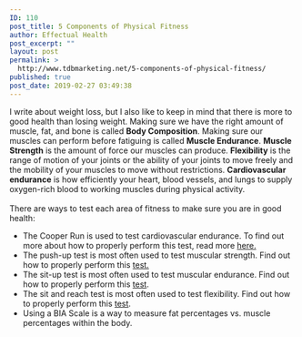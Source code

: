 ```yaml
---
ID: 110
post_title: 5 Components of Physical Fitness
author: Effectual Health
post_excerpt: ""
layout: post
permalink: >
  http://www.tdbmarketing.net/5-components-of-physical-fitness/
published: true
post_date: 2019-02-27 03:49:38
---
```

<!-- wp:paragraph -->
<p>I write about weight loss, but I also like to keep in mind that there is more to good health than losing weight.  Making sure we have the right amount of muscle, fat, and bone is called <strong>Body Composition</strong>.  Making sure our muscles can perform before fatiguing is called <strong>Muscle Endurance</strong>. <strong>Muscle Strength</strong> is the amount of force our muscles can produce.  <strong>Flexibility</strong> is the range of motion of your joints or the ability of your joints to move freely and the mobility of your muscles to move without restrictions. <strong>Cardiovascular endurance</strong> is how efficiently your heart, blood vessels, and lungs to supply oxygen-rich blood to working muscles during physical activity.<br><br>There are ways to test each area of fitness to make sure you are in good health: </p>
<!-- /wp:paragraph -->

<!-- wp:list -->
<ul><li>The Cooper Run is used to test cardiovascular endurance.  To find out more about how to properly perform this test, read more <a href="https://www.verywellfit.com/fitness-test-for-endurance-12-minute-run-3120264">here.</a> </li><li>The push-up test is most often used to test muscular strength. Find out how to properly perform this <a href="https://www.verywellfit.com/push-up-test-for-upper-body-strength-and-endurance-3120272">test.</a></li><li>The sit-up test is most often used to test muscular endurance.  Find out how to properly perform this <a href="https://www.topendsports.com/testing/tests/home-situp.htm">test</a>.</li><li> The sit and reach test is most often used to test flexibility.  Find out how to properly perform this <a href="https://www.verywellfit.com/sit-and-reach-flexibility-test-3120279">test</a>. </li><li>Using a BIA Scale is a way to measure fat percentages vs. muscle percentages within the body.</li></ul>
<!-- /wp:list -->

<!-- wp:paragraph -->
<p></p>
<!-- /wp:paragraph -->

<!-- wp:paragraph -->
<p></p>
<!-- /wp:paragraph -->

<!-- wp:paragraph -->
<p></p>
<!-- /wp:paragraph -->